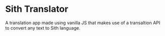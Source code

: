 # Sith Translator
 A translation app made using vanilla JS that makes use of a transaltion API to convert any text to Sith language.
